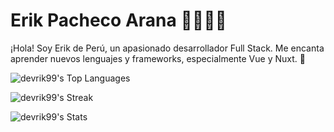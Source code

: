 # Erik Pacheco Arana 👨‍💻🇵🇪

¡Hola! Soy Erik de Perú, un apasionado desarrollador Full Stack. Me encanta aprender nuevos lenguajes y frameworks, especialmente Vue y Nuxt. 🚀

![devrik99's Top Languages](https://github-readme-stats.vercel.app/api/top-langs/?username=devrik99&theme=vue-dark&show_icons=true&hide_border=true&layout=compact)

![devrik99's Streak](https://github-readme-streak-stats.herokuapp.com/?user=devrik99&theme=vue-dark&hide_border=true)

![devrik99's Stats](https://github-readme-stats.vercel.app/api?username=devrik99&theme=vue-dark&show_icons=true&hide_border=true&count_private=true)
